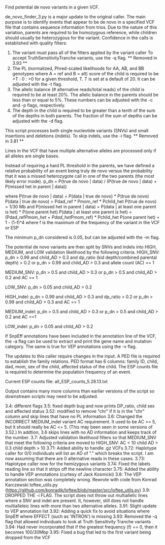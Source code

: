 Find potential de novo variants in a given VCF.

de_novo_finder_3.py is a major update to the original caller. The main purpose is to
identify events that appear to be de novo in a specified VCF file that contains
sequence information from trios. Due to the nature of this variation, parents are required
to be homozygous reference, while children should usually be heterozygous for the
variant. Confidence in the calls is established with quality filters:

1) The variant must pass all of the filters applied by the variant caller
    To accept TruthSensitivityTranche variants, use the -q flag.
    ** Removed in 3.93 **
2) The PL (normalized, Phred-scaled likelihoods for AA, AB, and BB genotypes where
A = ref and B = alt) score of the child is required to be >T : 0 : >0 for a given
threshold, T.
    T is set at a default of 20. It can be adjusted with the -t flag.
3) The allelic balance (# alternative reads/total reads) of the child is required
to be at least 20%. The allelic balance in the parents should be less than or
equal to 5%.
    These numbers can be adjusted with the -c and -p flags, respectively.
4) The depth in the child is required to be greater than a tenth of the sum of the
depths in both parents.
    The fraction of the sum of depths can be adjusted with the -d flag.

This script processes both single nucleotide variants (SNVs) and small insertions and
deletions (indels). To skip indels, use the -i flag. ** Removed in 3.81 **

Lines in the VCF that have multiple alternative alleles are processed only if all
alleles are single bases.

Instead of requiring a hard PL threshold in the parents, we have defined a relative
probability of an event being truly de novo versus the probability that it was a missed
heterozygote call in one of the two parents (the most likely error mode).
p_dn = P(true de novo | data) / (P(true de novo | data) + P(missed het in parent | data))

where P(true de novo | data) = P(data | true de novo) * P(true de novo)
P(data | true de novo) = Pdad_ref * Pmom_ref * Pchild_het
P(true de novo) = 1/30 Mb
and P(missed het in parent | data) = P(data | at least one parent is het) * P(one parent het)
P(data | at least one parent is het) = (Pdad_ref*Pmom_het + Pdad_het*Pmom_ref) * Pchild_het
P(one parent het) = 1 - (1-f)^4
where f is the maximum of the frequency of the variant in the VCF or ESP

The minimum p_dn considered is 0.05, but can be adjusted with the -m flag.

The potential de novo variants are then split by SNVs and indels into HIGH, MEDIUM,
and LOW validation likelihood by the following criteria.
HIGH_SNV:
p_dn > 0.99 and child_AD > 0.3 and dp_ratio (kid depth/combined parental depth) > 0.2
or
p_dn > 0.99 and child_AD > 0.3 and allele count (AC) == 1

MEDIUM_SNV:
p_dn > 0.5 and child_AD > 0.3
or
p_dn > 0.5 and child_AD  > 0.2 and AC == 1

LOW_SNV:
p_dn > 0.05 and child_AD > 0.2


HIGH_indel:
p_dn > 0.99 and child_AD > 0.3 and dp_ratio > 0.2
or
p_dn > 0.99 and child_AD > 0.3 and AC == 1

MEDIUM_indel:
p_dn > 0.5 and child_AD > 0.3
or
p_dn > 0.5 and child_AD > 0.2 and AC ==1

LOW_indel:
p_dn > 0.05 and child_AD > 0.2


If SnpEff annotations have been included in the annotation line of the VCF, the -a
flag can be used to extract and print the gene name and mutation category. The same is
true for VEP annotations using the -v flag.

The updates to this caller require changes in the input. A PED file is required to
establish the family relations. PED format has 6 columns: family ID, child, dad, mom,
sex of the child, affected status of the child. The ESP counts file is required to
determine the population frequency of an event.

Current ESP counts file: all_ESP_counts_5.28.13.txt

Output contains many more columns than earlier versions of the script so downstream
scripts may need to be adjusted.


3.4: different flags
3.5: fixed depth bug and now prints DP_ratio, child sex and affected status
3.52: modified to remove "chr" if it is in the "chr" column and skip lines
that have no PL information
3.6: Changed the INCORRECT MEDIUM_indel variant AC requirement. It used
to be AC >= 5, but it should really be AC <= 5. (This may been seen in
some versions of 3.52.) In addtion, 3.6 skips lines with no AD information
and keeps track of the number.
3.7: Adjusted validation likelihood filters so that MEDIUM_SNV that meet
the following criteria are moved to HIGH_SNV:
    AC < 10
    child AD > 0.3
    child depth > 10
3.71: Added ability to handle .gz VCFs
3.72: Haplotype caller for 0/0 individuals will list an AD of "." which breaks the
script. I am now assuming that there are 0 alternative reads in these cases.
3.73: Haplotype caller now for the hemizygous variants
3.74: Fixed the labels reading line so that it strips off the newline character
3.75: Added the ability to handle VEP annotations (curtesy of Jack Kosmicki)
3.8: The VEP annotation section was completely wrong. Rewrote with code from Konrad
Karczewski loftee_utils.py (https://github.com/konradjk/loftee/blob/master/src/loftee_utils.py)
3.9: DROPPED THE -i FLAG. The script does not throw out multiallelic lines where a SNV
and indel are present. It, however, still does not handle multialleleic lines with more
than two alternative alleles.
3.91: Slight update to VEP annotation list
3.92: Adding a quick fix to avoid situations where SnpEff where EFFECT (such as
'INTRON') is missing
3.93: Removed the -q flag that allowed individuals to look at Truth Sensitivity
Tranche variants
3.94: Had never incorporated that if the greatest frequency (f) == 0, then it
becomes 100/30Mbp
3.95: Fixed a bug that led to the first variant being dropped from the VCF
